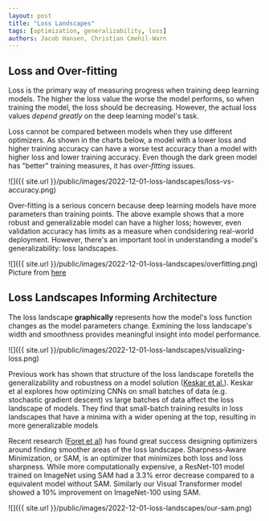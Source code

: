 ```yaml
---
layout: post
title: "Loss Landscapes"
tags: [optimization, generalizability, loss]
authors: Jacob Hansen, Christian Cmehil-Warn
---
```



## Loss and Over-fitting

Loss is the primary way of measuring progress when training deep learning models. The higher the loss value the worse the model performs, so when training the model, the loss should be decreasing. However, the actual loss values _depend greatly_ on the deep learning model's task.

Loss cannot be compared between models when they use different optimizers. As shown in the charts below, a model with a lower loss and higher training accuracy can have a worse test accuracy than a model with higher loss and lower training accuracy. Even though the dark green model has "better" training measures, it has _over-fitting_ issues.

![]({{ site.url }}/public/images/2022-12-01-loss-landscapes/loss-vs-accuracy.png)

Over-fitting is a serious concern because deep learning models have more parameters than training points. The above example shows that a more robust and generalizable model can have a higher loss; however, even validation accuracy has limits as a measure when condsidering real-world deployment. However, there's an important tool in understanding a model's generalizability: loss landscapes.


![]({{ site.url }}/public/images/2022-12-01-loss-landscapes/overfitting.png)
Picture from [here](https://medium.com/greyatom/what-is-underfitting-and-overfitting-in-machine-learning-and-how-to-deal-with-it-6803a989c76)



## Loss Landscapes Informing Architecture

The loss landscape **graphically** represents how the model's loss function changes as the model parameters change. Exmining the loss landscape's width and smoothness provides meaningful insight into model performance.

![]({{ site.url }}/public/images/2022-12-01-loss-landscapes/visualizing-loss.png)

Previous work has shown that structure of the loss landscape foretells the generalizability and robustness on a model solution ([Keskar et al.](https://arxiv.org/abs/1609.04836)). Keskar et al explores how optimizing CNNs on small batches of data (e.g. stochastic gradient descent) vs large batches of data affect the loss landscape of models. They find that small-batch training results in loss landscapes that have a minima with a wider opening at the top, resulting in more generalizable models


Recent research ([Foret et al](https://arxiv.org/abs/2010.01412)) has found great success designing optimizers around finding smoother areas of the loss landscape. Sharpness-Aware Minimization, or SAM, is an optimizer that minimizes both loss and loss sharpness. While more computationally expensive, a ResNet-101 model trained on ImageNet using SAM had a 3.3% error decrease compared to a equivalent model without SAM. Similarly our Visual Transformer model showed a 10% improvement on ImageNet-100 using SAM.

![]({{ site.url }}/public/images/2022-12-01-loss-landscapes/our-sam.png)


